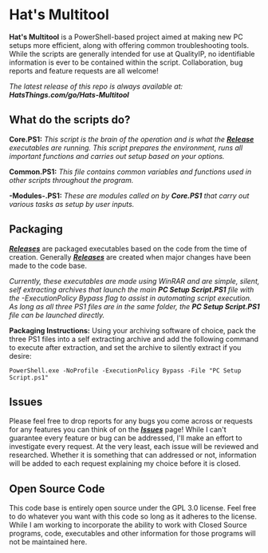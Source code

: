 # Hat's Multitool

**Hat's Multitool** is a PowerShell-based project aimed at making new PC setups more efficient, along with offering common troubleshooting tools. While the scripts are generally intended for use at QualityIP, no identifiable information is ever to be contained within the script. Collaboration, bug reports and feature requests are all welcome!

*The latest release of this repo is always available at:* ***HatsThings.com/go/Hats-Multitool***

## What do the scripts do?

**Core.PS1:** *This script is the brain of the operation and is what the* ***[Release](https://github.com/TylerHats/Hats-Multitool/releases)*** *executables are running. This script prepares the environment, runs all important functions and carries out setup based on your options.*

**Common.PS1:** *This file contains common variables and functions used in other scripts throughout the program.*

**-Modules-.PS1:** *These are modules called on by* ***Core.PS1*** *that carry out various tasks as setup by user inputs.*

## Packaging

***[Releases](https://github.com/TylerHats/Hats-Multitool/releases)*** are packaged executables based on the code from the time of creation. Generally ***[Releases](https://github.com/TylerHats/Hats-Multitool/releases)*** are created when major changes have been made to the code base.

*Currently, these executables are made using WinRAR and are simple, silent, self extracting archives that launch the main* ***PC Setup Script.PS1*** *file with the -ExecutionPolicy Bypass flag to assist in automating script execution. As long as all three PS1 files are in the same folder, the* ***PC Setup Script.PS1*** *file can be launched directly.*

**Packaging Instructions:**
Using your archiving software of choice, pack the three PS1 files into a self extracting archive and add the following command to execute after extraction, and set the archive to silently extract if you desire:

    PowerShell.exe -NoProfile -ExecutionPolicy Bypass -File "PC Setup Script.ps1"

## Issues

Please feel free to drop reports for any bugs you come across or requests for any features you can think of on the ***[Issues](https://github.com/TylerHats/Hats-Multitool/issues)*** page! While I can't guarantee every feature or bug can be addressed, I'll make an effort to investigate every request. At the very least, each issue will be reviewed and researched. Whether it is something that can addressed or not, information will be added to each request explaining my choice before it is closed.

## Open Source Code

This code base is entirely open source under the GPL 3.0 license. Feel free to do whatever you want with this code so long as it adheres to the license. While I am working to incorporate the ability to work with Closed Source programs, code, executables and other information for those programs will not be maintained here.
